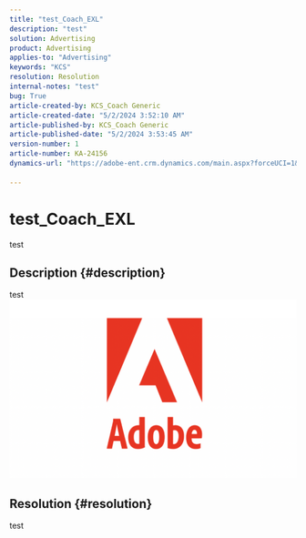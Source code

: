 ```yaml
---
title: "test_Coach_EXL"
description: "test"
solution: Advertising
product: Advertising
applies-to: "Advertising"
keywords: "KCS"
resolution: Resolution
internal-notes: "test"
bug: True
article-created-by: KCS_Coach Generic
article-created-date: "5/2/2024 3:52:10 AM"
article-published-by: KCS_Coach Generic
article-published-date: "5/2/2024 3:53:45 AM"
version-number: 1
article-number: KA-24156
dynamics-url: "https://adobe-ent.crm.dynamics.com/main.aspx?forceUCI=1&pagetype=entityrecord&etn=knowledgearticle&id=7657b752-3708-ef11-9f89-000d3a345e57"

---
```

# test_Coach_EXL


test

## Description {#description}

test![](assets/___a451658a-3708-ef11-9f89-000d3a345e57___.png)

## Resolution {#resolution}


test
